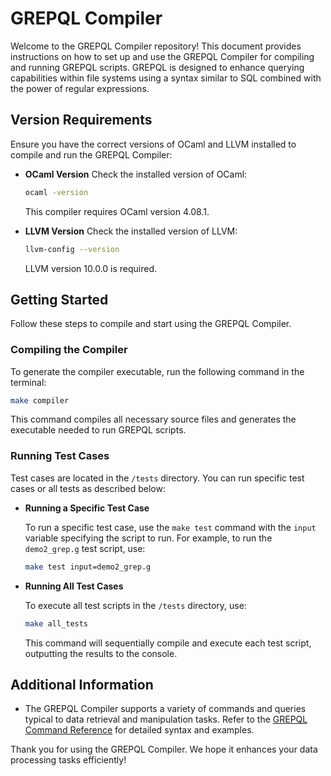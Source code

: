 <!-- # grepql_compiler

## Version

```bash
ocaml -version
```
The OCaml toplevel, version 4.08.1

```bash
llvm-config --version
```
10.0.0

## Test Programs

All tests program are in /tests directory. 


## Getting Started

### Generate the compiler

```bash
make compiler
```

### To run a specific testcase in /tests/file.
For example, run the demo2_grep.g.
```bash
make test input=demo2_grep.g
```
### To run all tests
```bash
make all_tests
``` -->






# GREPQL Compiler

Welcome to the GREPQL Compiler repository! This document provides instructions on how to set up and use the GREPQL Compiler for compiling and running GREPQL scripts. GREPQL is designed to enhance querying capabilities within file systems using a syntax similar to SQL combined with the power of regular expressions.

## Version Requirements

Ensure you have the correct versions of OCaml and LLVM installed to compile and run the GREPQL Compiler:

- **OCaml Version**
  Check the installed version of OCaml:
  ```bash
  ocaml -version
  ```
  This compiler requires OCaml version 4.08.1.

- **LLVM Version**
  Check the installed version of LLVM:
  ```bash
  llvm-config --version
  ```
  LLVM version 10.0.0 is required.

## Getting Started

Follow these steps to compile and start using the GREPQL Compiler.

### Compiling the Compiler

To generate the compiler executable, run the following command in the terminal:
```bash
make compiler
```
This command compiles all necessary source files and generates the executable needed to run GREPQL scripts.

### Running Test Cases

Test cases are located in the `/tests` directory. You can run specific test cases or all tests as described below:

- **Running a Specific Test Case**
  
  To run a specific test case, use the `make test` command with the `input` variable specifying the script to run. For example, to run the `demo2_grep.g` test script, use:
  ```bash
  make test input=demo2_grep.g
  ```

- **Running All Test Cases**

  To execute all test scripts in the `/tests` directory, use:
  ```bash
  make all_tests
  ```
  This command will sequentially compile and execute each test script, outputting the results to the console.

## Additional Information

- The GREPQL Compiler supports a variety of commands and queries typical to data retrieval and manipulation tasks. Refer to the [GREPQL Command Reference](https://drive.google.com/file/d/10ltsyyzCuSjXZ-eB4PknFGg3zn5YAkVQ/view?usp=sharing) for detailed syntax and examples.


Thank you for using the GREPQL Compiler. We hope it enhances your data processing tasks efficiently!







